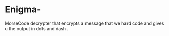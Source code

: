 # Enigma-
MorseCode decrypter that encrypts a message that we hard code and gives u the output in dots and dash . 
